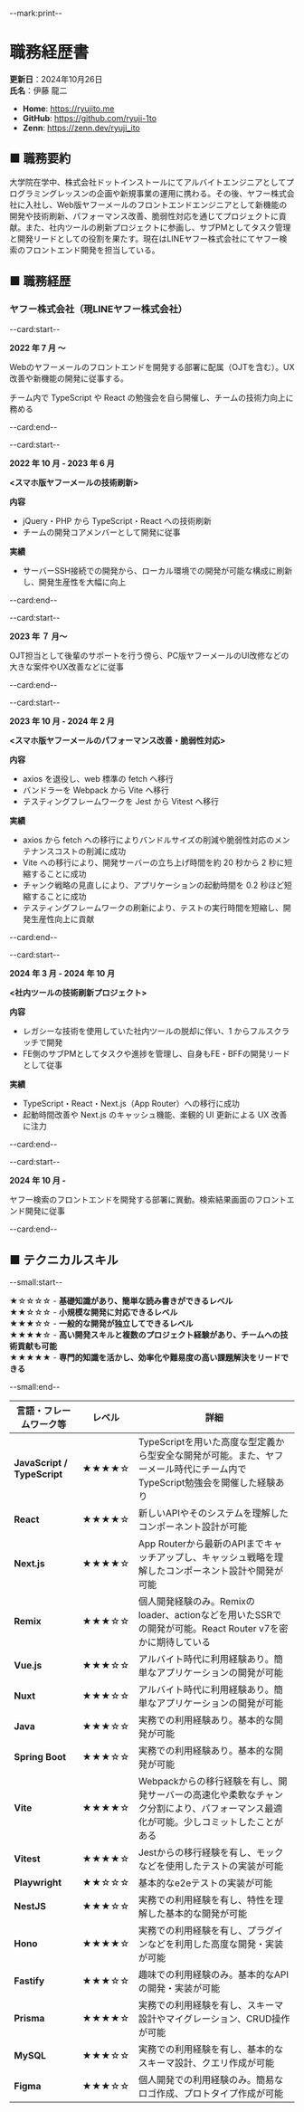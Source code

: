 --mark:print--

# 職務経歴書

**更新日**：2024年10月26日  
**氏名**：伊藤 龍二

- **Home**: https://ryujito.me
- **GitHub️**: https://github.com/ryuji-1to
- **Zenn**: https://zenn.dev/ryuji_ito


## ■ 職務要約

大学院在学中、株式会社ドットインストールにてアルバイトエンジニアとしてプログラミングレッスンの企画や新規事業の運用に携わる。その後、ヤフー株式会社に入社し、Web版ヤフーメールのフロントエンドエンジニアとして新機能の開発や技術刷新、パフォーマンス改善、脆弱性対応を通じてプロジェクトに貢献。また、社内ツールの刷新プロジェクトに参画し、サブPMとしてタスク管理と開発リードとしての役割を果たす。現在はLINEヤフー株式会社にてヤフー検索のフロントエンド開発を担当している。

## ■ 職務経歴

### ヤフー株式会社（現LINEヤフー株式会社）

--card:start--

**2022 年 7 月 〜** 

Webのヤフーメールのフロントエンドを開発する部署に配属（OJTを含む）。UX改善や新機能の開発に従事する。

チーム内で TypeScript や React の勉強会を自ら開催し、チームの技術力向上に務める

--card:end--

--card:start--

**2022 年 10 月 - 2023 年 6 月**

**<スマホ版ヤフーメールの技術刷新>**

**内容**
- jQuery・PHP から TypeScript・React への技術刷新
- チームの開発コアメンバーとして開発に従事

**実績**
- サーバーSSH接続での開発から、ローカル環境での開発が可能な構成に刷新し、開発生産性を大幅に向上

--card:end--

--card:start--

**2023 年 ７ 月〜**

OJT担当として後輩のサポートを行う傍ら、PC版ヤフーメールのUI改修などの大きな案件やUX改善などに従事

--card:end--

--card:start--

**2023 年 10 月 - 2024 年 2 月** 

**<スマホ版ヤフーメールのパフォーマンス改善・脆弱性対応>**

**内容**  
- axios を退役し、web 標準の fetch へ移行
- バンドラーを Webpack から Vite へ移行
- テスティングフレームワークを Jest から Vitest へ移行

**実績**
- axios から fetch への移行によりバンドルサイズの削減や脆弱性対応のメンテナンスコストの削減に成功
- Vite への移行により、開発サーバーの立ち上げ時間を約 20 秒から 2 秒に短縮することに成功
- チャンク戦略の見直しにより、アプリケーションの起動時間を 0.2 秒ほど短縮することに成功
- テスティングフレームワークの刷新により、テストの実行時間を短縮し、開発生産性向上に貢献

--card:end--

--card:start--

**2024 年 3 月 - 2024 年 10 月** 

**<社内ツールの技術刷新プロジェクト>**

**内容**
- レガシーな技術を使用していた社内ツールの脱却に伴い、1 からフルスクラッチで開発
- FE側のサブPMとしてタスクや進捗を管理し、自身もFE・BFFの開発リードとして従事

**実績**
- TypeScript・React・Next.js（App Router）への移行に成功
- 起動時間改善や Next.js のキャッシュ機能、楽観的 UI 更新による UX 改善に注力

--card:end--

--card:start--

**2024 年 10 月 -**

ヤフー検索のフロントエンドを開発する部署に異動。検索結果画面のフロントエンド開発に従事

--card:end--

## ■ テクニカルスキル

--small:start--

★☆☆☆☆ - **基礎知識があり、簡単な読み書きができるレベル**  
★★☆☆☆ - **小規模な開発に対応できるレベル**  
★★★☆☆ - **一般的な開発が独立してできるレベル**  
★★★★☆ - **高い開発スキルと複数のプロジェクト経験があり、チームへの技術貢献も可能**  
★★★★★ - **専門的知識を活かし、効率化や難易度の高い課題解決をリードできる**  

--small:end--

| 言語・フレームワーク等       | レベル         | 詳細 |
|--------------------------|--------------|------|
| **JavaScript / TypeScript** | ★★★★☆ | TypeScriptを用いた高度な型定義から型安全な開発が可能。また、ヤフーメール時代にチーム内でTypeScript勉強会を開催した経験あり |
| **React**                | ★★★★☆ | 新しいAPIやそのシステムを理解したコンポーネント設計が可能 |
| **Next.js**              | ★★★★☆ | App Routerから最新のAPIまでキャッチアップし、キャッシュ戦略を理解したコンポーネント設計や開発が可能 |
| **Remix**              | ★★★☆☆ | 個人開発経験のみ。Remixのloader、actionなどを用いたSSRでの開発が可能。React Router v7を密かに期待している |
| **Vue.js**               | ★★★☆☆ | アルバイト時代に利用経験あり。簡単なアプリケーションの開発が可能 |
| **Nuxt**                 | ★★★☆☆ | アルバイト時代に利用経験あり。簡単なアプリケーションの開発が可能  |
| **Java**                 | ★★★☆☆ | 実務での利用経験あり。基本的な開発が可能 |
| **Spring Boot**          | ★★★☆☆ | 実務での利用経験あり。基本的な開発が可能 |
| **Vite**                 | ★★★★☆ | Webpackからの移行経験を有し、開発サーバーの高速化や柔軟なチャンク分割により、パフォーマンス最適化が可能。少しコミットしたことがある |
| **Vitest**               | ★★★★☆ | Jestからの移行経験を有し、モックなどを使用したテストの実装が可能 |
| **Playwright**           | ★★☆☆☆ | 基本的なe2eテストの実装が可能 |
| **NestJS**               | ★★★☆☆ | 実務での利用経験を有し、特性を理解した基本的な開発が可能 |
| **Hono**                 | ★★★★☆ | 実務での利用経験を有し、プラグインなどを利用した高度な開発・実装が可能 |
| **Fastify**              | ★★★☆☆ | 趣味での利用経験のみ。基本的なAPIの開発・実装が可能 |
| **Prisma**               | ★★★★☆ | 実務での利用経験を有し、スキーマ設計やマイグレーション、CRUD操作が可能 |
| **MySQL**                | ★★★☆☆ | 実務での利用経験を有し、基本的なスキーマ設計、クエリ作成が可能 |
| **Figma**                | ★★★☆☆ | 個人開発での利用経験のみ。簡易なロゴ作成、プロトタイプ作成が可能|




